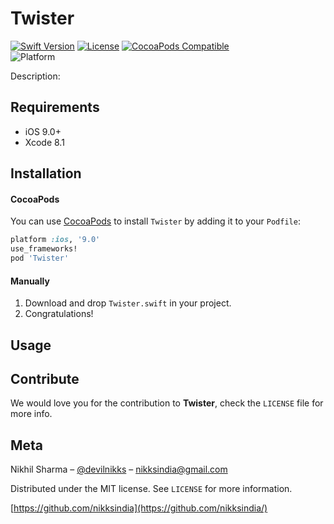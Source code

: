 # Twister

[![Swift Version][swift-image]][swift-url]
[![License][license-image]][license-url]
[![CocoaPods Compatible](https://img.shields.io/cocoapods/v/NKCache.svg)](https://cocoapods.org/pods/NKCache)  
![Platform](https://img.shields.io/cocoapods/p/NKCache.svg?style=flat)

Description: 

## Requirements

- iOS 9.0+
- Xcode 8.1

## Installation

#### CocoaPods
You can use [CocoaPods](https://cocoapods.org/) to install `Twister` by adding it to your `Podfile`:

```ruby
platform :ios, '9.0'
use_frameworks!
pod 'Twister'
```

#### Manually
1. Download and drop ```Twister.swift``` in your project.  
2. Congratulations!  

## Usage


## Contribute

We would love you for the contribution to **Twister**, check the ``LICENSE`` file for more info.

## Meta

Nikhil Sharma – [@devilnikks](https://twitter.com/devilnikks) – nikksindia@gmail.com

Distributed under the MIT license. See ``LICENSE`` for more information.

[https://github.com/nikksindia](https://github.com/nikksindia/)

[swift-image]:https://img.shields.io/badge/swift-4.0-orange.svg
[swift-url]: https://swift.org/
[license-image]: https://img.shields.io/badge/License-MIT-green.svg
[license-url]: https://github.com/nikksindia/NKCache/License.md
[travis-image]: https://img.shields.io/travis/dbader/node-datadog-metrics/master.svg?style=flat-square
[travis-url]: https://travis-ci.org/dbader/node-datadog-metrics
[codebeat-image]: https://codebeat.co/badges/c19b47ea-2f9d-45df-8458-b2d952fe9dad
[codebeat-url]: https://codebeat.co/projects/github-com-vsouza-awesomeios-com
